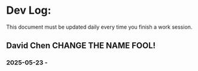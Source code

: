 # Dev Log:

This document must be updated daily every time you finish a work session.

## David Chen  CHANGE THE NAME FOOL!

###

###

###

###

###

###

### 2025-05-23 - 


### 
